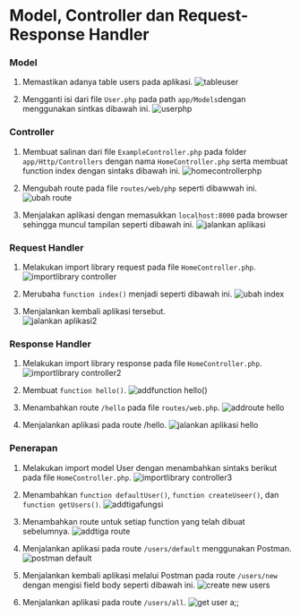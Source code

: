 # Model, Controller dan Request-Response Handler
### Model
1. Memastikan adanya table users pada aplikasi.
![tableuser](https://github.com/FarhanHaf/PEMIN/assets/103462399/b0989d22-7c74-4519-b6f1-a8fe69068076)

2. Mengganti isi dari file `User.php` pada path `app/Models`dengan menggunakan sintkas dibawah ini.
![userphp](https://github.com/FarhanHaf/PEMIN/assets/103462399/73503b66-3098-4646-be24-a567c544d1ae)


### Controller
1. Membuat salinan dari file `ExampleController.php` pada folder `app/Http/Controllers` dengan nama `HomeController.php` serta membuat function index dengan sintaks dibawah ini.
![homecontrollerphp](https://github.com/FarhanHaf/PEMIN/assets/103462399/ca64e72a-b9cb-4254-9c9d-7190df9c719f)

2. Mengubah route pada file `routes/web/php` seperti dibawwah ini.
![ubah route](https://github.com/FarhanHaf/PEMIN/assets/103462399/7b0df79f-6fb0-46ec-9762-d7b7ca36ad53)


3. Menjalakan aplikasi dengan memasukkan `localhost:8000` pada browser sehingga muncul tampilan seperti dibawah ini.
![jalankan aplikasi](https://github.com/FarhanHaf/PEMIN/assets/103462399/f088a04b-b15b-4849-8085-bc958e26c0d3)

### Request Handler
1. Melakukan import library request pada file `HomeController.php`.
![importlibrary controller](https://github.com/FarhanHaf/PEMIN/assets/103462399/1b1e0613-4b1d-4c26-abcf-6f278f148777)

2. Merubaha `function index()` menjadi seperti dibawah ini.
![ubah index](https://github.com/FarhanHaf/PEMIN/assets/103462399/ee588b4a-3655-43fd-9b3d-c545656fca7a)

3. Menjalankan kembali aplikasi tersebut.\
![jalankan aplikasi2](https://github.com/FarhanHaf/PEMIN/assets/103462399/c5bc97bc-484d-47f1-bf26-e9f7f5900989)

### Response Handler
1. Melakukan import library response pada file `HomeController.php`.
![importlibrary controller2](https://github.com/FarhanHaf/PEMIN/assets/103462399/2ea9cad4-83f8-4b6c-b930-745af7da0654)

2. Membuat `function hello()`.
![addfunction hello()](https://github.com/FarhanHaf/PEMIN/assets/103462399/034dc8c6-dc93-49fd-ba37-35b7838442e1)

3. Menambahkan route `/hello` pada file `routes/web.php`.
![addroute hello](https://github.com/FarhanHaf/PEMIN/assets/103462399/c92761ca-1d4a-4e0c-b664-ac73f30e3e5f)

4. Menjalankan aplikasi pada route /hello.
![jalankan aplikasi hello](https://github.com/FarhanHaf/PEMIN/assets/103462399/70f37183-abde-4724-9141-d93a0640ba3d)

### Penerapan
1. Melakukan import model User dengan menambahkan sintaks berikut pada file `HomeController.php`.
![importlibrary controller3](https://github.com/FarhanHaf/PEMIN/assets/103462399/fb3bf0dd-4957-40af-a6ef-4c8e2b25be2c)

2. Menambahkan `function defaultUser()`, `function createUseer()`, dan `function getUsers()`.
![addtigafungsi](https://github.com/FarhanHaf/PEMIN/assets/103462399/2f110dde-741c-4fd5-83df-4a6f22ceb2d6)

3. Menambahkan route untuk setiap function yang telah dibuat sebelumnya.
![addtiga route](https://github.com/FarhanHaf/PEMIN/assets/103462399/22081b05-0692-49f7-b3e9-853fd1ad2644)

4. Menjalankan aplikasi pada route `/users/default` menggunakan Postman.
![postman default](https://github.com/FarhanHaf/PEMIN/assets/103462399/fd61eea7-9112-43b4-9a25-945bec55db09)

5. Menjalankan kembali aplikasi melalui Postman pada route `/users/new` dengan mengisi field body seperti dibawah ini.
![create new users](https://github.com/FarhanHaf/PEMIN/assets/103462399/f094d6a4-93f4-4842-ad4a-e8bb386a5f9e)

6. Menjalankan aplikasi pada route `/users/all`.
![get user a;;](https://github.com/FarhanHaf/PEMIN/assets/103462399/7e98d752-f0ec-4a1e-aaf9-421557fa56bb)
